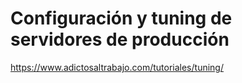 # Configuración y tuning de servidores de producción

https://www.adictosaltrabajo.com/tutoriales/tuning/

